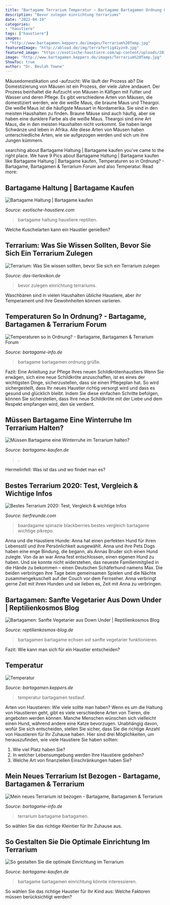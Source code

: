 ```yaml
---
title: "Bartagame Terrarium Temperatur ~ Bartagame Bartagamen Ordnung Grüße"
description: "Bevor zulegen einrichtung terrariums"
date: "2022-04-19"
categories:
- "haustiere"
tags: ["haustiere"]
images:
- "http://www.bartagamen.keppers.de/images/Terrarium%20Temp.jpg"
featuredImage: "http://abload.de/img/terrafertig41yzn9.jpg"
featured_image: "https://exotische-haustiere.com/wp-content/uploads/2019/02/bartagame-haltung-gelb-e1550875882165.jpg"
image: "http://www.bartagamen.keppers.de/images/Terrarium%20Temp.jpg"
ShowToc: true
author: "Dr. Beulah Towne"
---
```



Mäusedomestikation und -aufzucht: Wie läuft der Prozess ab?
Die Domestizierung von Mäusen ist ein Prozess, der viele Jahre andauert. Der Prozess beinhaltet die Aufzucht von Mäusen in Käfigen mit Futter und Wasser und deren Pflege. Es gibt verschiedene Arten von Mäusen, die domestiziert werden, wie die weiße Maus, die braune Maus und Theargoi. Die weiße Maus ist die häufigste Mausart in Nordamerika. Sie sind in den meisten Haushalten zu finden. Braune Mäuse sind auch häufig, aber sie haben eine dunklere Farbe als die weiße Maus. Theargoi sind eine Art Maus, die in den meisten Haushalten nicht vorkommt. Sie haben lange Schwänze und leben in Afrika. Alle diese Arten von Mäusen haben unterschiedliche Arten, wie sie aufgezogen werden und sich um ihre Jungen kümmern.

	

		
searching about Bartagame Haltung | Bartagame kaufen you've came to the right place. We have 9 Pics about Bartagame Haltung | Bartagame kaufen like Bartagame Haltung | Bartagame kaufen, Temperaturen so in Ordnung? - Bartagame, Bartagamen &amp; Terrarium Forum and also Temperatur. Read more:
		
    
## Bartagame Haltung | Bartagame Kaufen

<img loading=lazy src="https://exotische-haustiere.com/wp-content/uploads/2019/02/bartagame-haltung-gelb-e1550875882165.jpg" onerror="this.onerror=null;this.src='https://tse3.mm.bing.net/th?id=OIP.9JdGdYTRJUFeLMc1UyWl9QHaFj&amp;pid=15.1';" alt="Bartagame Haltung | Bartagame kaufen">

_Source: exotische-haustiere.com_

>bartagame haltung haustiere reptilien. 

	

Welche Kuschelarten kann ein Haustier genießen?

    
## Terrarium: Was Sie Wissen Sollten, Bevor Sie Sich Ein Terrarium Zulegen

<img loading=lazy src="https://www.das-tierlexikon.de/wp-content/uploads/2018/02/Terrarium-Bartagame.jpg" onerror="this.onerror=null;this.src='https://tse4.mm.bing.net/th?id=OIP.gTLNmk5szEQe_pUlYwAAkAHaE6&amp;pid=15.1';" alt="Terrarium: Was Sie wissen sollten, bevor Sie sich ein Terrarium zulegen">

_Source: das-tierlexikon.de_

>bevor zulegen einrichtung terrariums. 

	

Waschbären sind in vielen Haushalten übliche Haustiere, aber ihr Temperament und ihre Gewohnheiten können variieren.

    
## Temperaturen So In Ordnung? - Bartagame, Bartagamen &amp; Terrarium Forum

<img loading=lazy src="http://abload.de/img/terrafertig41yzn9.jpg" onerror="this.onerror=null;this.src='https://tse3.mm.bing.net/th?id=OIP.HUJzLyFFjwmo4fGC2KyL7AHaFj&amp;pid=15.1';" alt="Temperaturen so in Ordnung? - Bartagame, Bartagamen &amp; Terrarium Forum">

_Source: bartagame-info.de_

>bartagame bartagamen ordnung grüße. 

	

Fazit: Eine Anleitung zur Pflege Ihres neuen Schildkrötenhaustiers
Wenn Sie erwägen, sich eine neue Schildkröte anzuschaffen, ist es eines der wichtigsten Dinge, sicherzustellen, dass sie einen Pflegeplan hat. So wird sichergestellt, dass Ihr neues Haustier richtig versorgt wird und dass es gesund und glücklich bleibt. Indem Sie diese einfachen Schritte befolgen, können Sie sicherstellen, dass Ihre neue Schildkröte mit der Liebe und dem Respekt empfangen wird, den sie verdient.

    
## Müssen Bartagame Eine Winterruhe Im Terrarium Halten?

<img loading=lazy src="https://bartagame-kaufen.de/wp-content/uploads/bartagame-winterschlaf-1.jpg" onerror="this.onerror=null;this.src='https://tse2.mm.bing.net/th?id=OIP.T_Tkso-YuXvCyV-B2sm1rQAAAA&amp;pid=15.1';" alt="Müssen Bartagame eine Winterruhe im Terrarium halten?">

_Source: bartagame-kaufen.de_

>. 

	

Hermelinfell: Was ist das und wo findet man es?

    
## Bestes Terrarium 2020: Test, Vergleich &amp; Wichtige Infos

<img loading=lazy src="https://tierfreunde.com/wp-content/uploads/2018/10/Bartagame.jpg" onerror="this.onerror=null;this.src='https://tse2.mm.bing.net/th?id=OIP.2wwzyuULMzkyOYjZyFA2dgAAAA&amp;pid=15.1';" alt="Bestes Terrarium 2020: Test, Vergleich &amp; wichtige Infos">

_Source: tierfreunde.com_

>baardagame spinazie blackberries bestes vergleich bartagame wichtige pikrepo. 

	

Anna und die Haustiere Hunde: Anna hat einen perfekten Hund für ihren Lebensstil und ihre Persönlichkeit ausgewählt.
Anna und ihre Pets Dogs haben eine enge Bindung, die begann, als Annas Bruder sich einen Hund zulegte. Von da an war Anna fest entschlossen, einen eigenen Hund zu haben. Und sie konnte nicht widerstehen, das neueste Familienmitglied in die Hände zu bekommen – einen Deutschen Schäferhund namens Max. Die beiden verbringen ihre Tage beim gemeinsamen Spielen und die Nächte zusammengekuschelt auf der Couch vor dem Fernseher. Anna verbringt gerne Zeit mit ihren Hunden und sie lieben es, Zeit mit Anna zu verbringen.

    
## Bartagamen: Sanfte Vegetarier Aus Down Under | Reptilienkosmos Blog

<img loading=lazy src="http://reptilienkosmos-blog.de/wp-content/uploads/2012/11/Bartagame_Paerchen.jpg" onerror="this.onerror=null;this.src='https://tse1.mm.bing.net/th?id=OIP.HDieqoRbwCXgOuGi5eRdkgHaFG&amp;pid=15.1';" alt="Bartagamen: Sanfte Vegetarier aus Down Under | Reptilienkosmos Blog">

_Source: reptilienkosmos-blog.de_

>bartagamen bartagame echsen ast sanfte vegetarier funktionieren. 

	

Fazit: Wie kann man sich für ein Haustier entscheiden?

    
## Temperatur

<img loading=lazy src="http://www.bartagamen.keppers.de/images/Terrarium%20Temp.jpg" onerror="this.onerror=null;this.src='https://tse4.mm.bing.net/th?id=OIP.NrtgxyGQp9dwaHUx8ZS8qAHaDh&amp;pid=15.1';" alt="Temperatur">

_Source: bartagamen.keppers.de_

>temperatur bartagamen testlauf. 

	

Arten von Haustieren: Wie viele sollte man haben?
Wenn es um die Haltung von Haustieren geht, gibt es viele verschiedene Arten von Tieren, die angeboten werden können. Manche Menschen wünschen sich vielleicht einen Hund, während andere eine Katze bevorzugen. Unabhängig davon, wofür Sie sich entscheiden, stellen Sie sicher, dass Sie die richtige Anzahl von Haustieren für Ihr Zuhause haben. Hier sind drei Möglichkeiten, um herauszufinden, wie viele Haustiere Sie haben sollten:
1. Wie viel Platz haben Sie?
2. In welcher Lebensumgebung werden Ihre Haustiere gedeihen?
3. Welche Art von finanziellen Einschränkungen haben Sie?

    
## Mein Neues Terrarium Ist Bezogen - Bartagame, Bartagamen &amp; Terrarium

<img loading=lazy src="http://www.abload.de/img/025sxt.jpg" onerror="this.onerror=null;this.src='https://tse2.mm.bing.net/th?id=OIP.2Ph3kjKZ2OoW5-lbHUGLfwHaD3&amp;pid=15.1';" alt="Mein neues Terrarium ist bezogen - Bartagame, Bartagamen &amp; Terrarium">

_Source: bartagame-info.de_

>terrarium bartagame bartagamen. 

	

So wählen Sie das richtige Kleintier für Ihr Zuhause aus.

    
## So Gestalten Sie Die Optimale Einrichtung Im Terrarium

<img loading=lazy src="https://bartagame-kaufen.de/wp-content/uploads/bartagame-terrarium.jpg" onerror="this.onerror=null;this.src='https://tse1.mm.bing.net/th?id=OIP.3g6QF2qBrCyfBFz4gDOmLwHaD4&amp;pid=15.1';" alt="So gestalten Sie die optimale Einrichtung im Terrarium">

_Source: bartagame-kaufen.de_

>bartagame bartagamen einrichtung könnte interessieren. 

	

So wählen Sie das richtige Haustier für Ihr Kind aus: Welche Faktoren müssen berücksichtigt werden?

